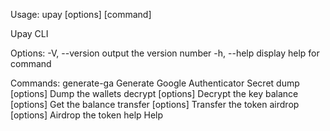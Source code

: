 Usage: upay [options] [command]

Upay CLI

Options:
  -V, --version       output the version number
  -h, --help          display help for command

Commands:
  generate-ga         Generate Google Authenticator Secret
  dump [options]      Dump the wallets
  decrypt [options]   Decrypt the key
  balance [options]   Get the balance
  transfer [options]  Transfer the token
  airdrop [options]   Airdrop the token
  help                Help

